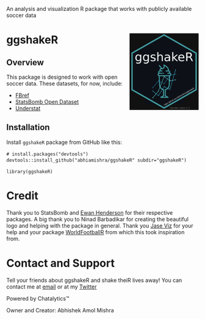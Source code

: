 An analysis and visualization R package that works with publicly available soccer data

# ggshakeR <img src="./pictures/ggshakeRhex.png" align="right" width="181" height="201"/>

## Overview
This package is designed to work with open soccer data. These datasets, for now, include:

* [FBref](https://fbref.com/en/)
* [StatsBomb Open Dataset](https://github.com/statsbomb/StatsBombR)
* [Understat](https://understat.com/)

## Installation
Install `ggshakeR` package from GitHub like this:

```
# install.packages("devtools")
devtools::install_github("abhiamishra/ggshakeR" subdir="ggshakeR")
```

```
library(ggshakeR)
```


# Credit
Thank you to StatsBomb and [Ewan Henderson](https://github.com/ewenme) for their respective packages. A big thank you to Ninad Barbadikar for creating the beautiful logo and helping with the package in general. Thank you [Jase Viz](https://github.com/JaseZiv) for your help and your package [WorldFootballR](https://github.com/JaseZiv/worldfootballR) from which this took inspiration from.

# Contact and Support
Tell your friends about ggshakeR and shake theiR lives away! 
You can contact me at [email](abhiamishra0@gmail.com) or at my [Twitter](https://twitter.com/MishraAbhiA)

Powered by Chatalytics:tm:

Owner and Creator: Abhishek Amol Mishra
